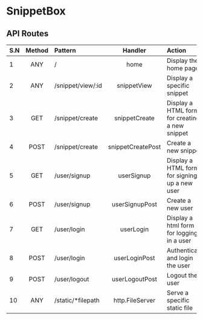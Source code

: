 # SnippetBox

## API Routes

|S.N|Method|Pattern|Handler|Action|
|:--|:----:|:------|:-----:|:-----|
|1|ANY|/|home|Display the home page|
|2|ANY|/snippet/view/:id|snippetView|Display a specific snippet|
|3|GET|/snippet/create|snippetCreate|Display a HTML form for creating a new snippet|
|4|POST|/snippet/create|snippetCreatePost|Create a new snippet|
|5|GET|/user/signup|userSignup|Display a HTML form for signing up a new user|
|6|POST|/user/signup|userSignupPost|Create a new user|
|7|GET|/user/login|userLogin|Display a html form for logging in a user|
|8|POST|/user/login|userLoginPost|Authenticate and login the user|
|9|POST|/user/logout|userLogoutPost|Logout the user|
|10|ANY |/static/*filepath| http.FileServer| Serve a specific static file|
